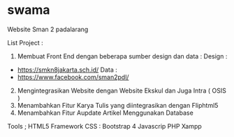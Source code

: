 # swama
Website Sman 2 padalarang

List Project :
1. Membuat Front End dengan beberapa sumber design dan data  : 
Design :
- https://smkn8jakarta.sch.id/
Data :
- https://www.facebook.com/sman2pdl/

2. Mengintegrasikan Website dengan Website Ekskul dan Juga Intra ( OSIS )
3. Menambahkan Fitur Karya Tulis yang diintegrasikan dengan Fliphtml5
4. Menambahkan Fitur Aupdate Artikel Menggunakan Database

Tools ;
HTML5
Framework CSS : Bootstrap 4
Javascrip
PHP
Xampp


